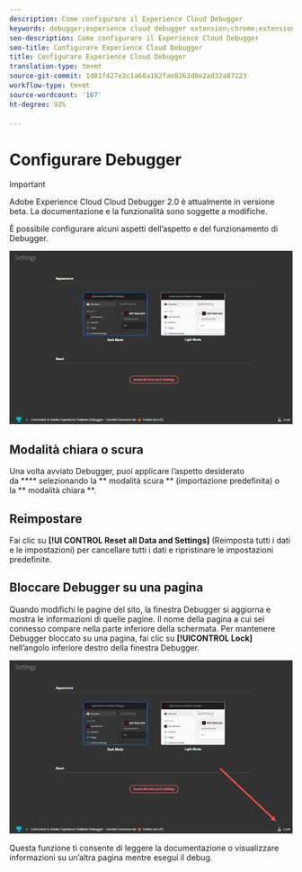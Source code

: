 ```yaml
---
description: Come configurare il Experience Cloud Debugger
keywords: debugger;experience cloud debugger extension;chrome;extension;configure
seo-description: Come configurare il Experience Cloud Debugger
seo-title: Configurare Experience Cloud Debugger
title: Configurare Experience Cloud Debugger
translation-type: tm+mt
source-git-commit: 1d81f427e2c1a68a182fae8262d0e2ad32a87223
workflow-type: tm+mt
source-wordcount: '167'
ht-degree: 92%

---
```



# Configurare Debugger

>[!IMPORTANT]
>
>Adobe Experience Cloud Cloud Debugger 2.0 è attualmente in versione beta. La documentazione e la funzionalità sono soggette a modifiche.

È possibile configurare alcuni aspetti dell’aspetto e del funzionamento di Debugger.

![](assets/settings.jpg)

## Modalità chiara o scura

Una volta avviato Debugger, puoi applicare l’aspetto desiderato da **** selezionando la ** modalità scura ** (importazione predefinita) o la ** modalità chiara **.

## Reimpostare

Fai clic su **[!UI CONTROL Reset all Data and Settings]** (Reimposta tutti i dati e le impostazioni) per cancellare tutti i dati e ripristinare le impostazioni predefinite.

## Bloccare Debugger su una pagina

Quando modifichi le pagine del sito, la finestra Debugger si aggiorna e mostra le informazioni di quelle pagine. Il nome della pagina a cui sei connesso compare nella parte inferiore della schermata. Per mantenere Debugger bloccato su una pagina, fai clic su **[!UICONTROL Lock]** nell’angolo inferiore destro della finestra Debugger.

![](assets/lock.jpg)

Questa funzione ti consente di leggere la documentazione o visualizzare informazioni su un’altra pagina mentre esegui il debug.